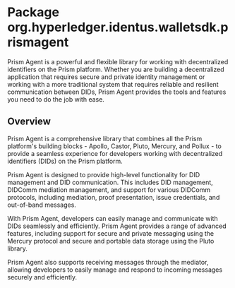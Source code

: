 # Package org.hyperledger.identus.walletsdk.prismagent

Prism Agent is a powerful and flexible library for working with decentralized identifiers on the Prism platform. Whether you are building a decentralized application that requires secure and private identity management or working with a more traditional system that requires reliable and resilient communication between DIDs, Prism Agent provides the tools and features you need to do the job with ease.

## Overview

Prism Agent is a comprehensive library that combines all the Prism platform's building blocks - Apollo, Castor, Pluto, Mercury, and Pollux - to provide a seamless experience for developers working with decentralized identifiers (DIDs) on the Prism platform.

Prism Agent is designed to provide high-level functionality for DID management and DID communication. This includes DID management, DIDComm mediation management, and support for various DIDComm protocols, including mediation, proof presentation, issue credentials, and out-of-band messages.

With Prism Agent, developers can easily manage and communicate with DIDs seamlessly and efficiently. Prism Agent provides a range of advanced features, including support for secure and private messaging using the Mercury protocol and secure and portable data storage using the Pluto library.

Prism Agent also supports receiving messages through the mediator, allowing developers to easily manage and respond to incoming messages securely and efficiently.
